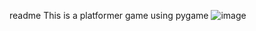 readme
This is a platformer game using pygame
![image](https://github.com/user-attachments/assets/261164fd-5a9c-46d5-b0a5-64e0d660474e)
